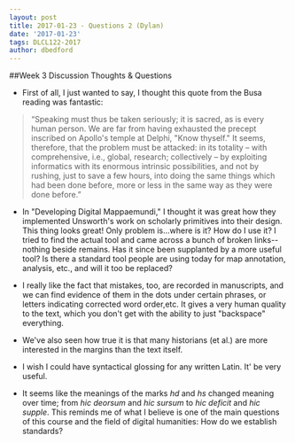 ```yaml
---
layout: post
title: 2017-01-23 - Questions 2 (Dylan)
date: '2017-01-23'
tags: DLCL122-2017
author: dbedford
---
```


##Week 3 Discussion Thoughts & Questions  

* First of all, I just wanted to say, I thought this quote from the Busa reading was fantastic:
>“Speaking must thus be taken seriously; it is sacred, as is every human person. We are far from having exhausted the precept inscribed on Apollo's temple at Delphi, "Know thyself." It seems, therefore, that the problem must be attacked: in its totality – with comprehensive, i.e., global, research; collectively – by exploiting informatics with its enormous intrinsic possibilities, and not by rushing, just to save a few hours, into doing the same things which had been done before, more or less in the same way as they were done before.”  
  
* In "Developing Digital Mappaemundi," I thought it was great how they implemented Unsworth's work on scholarly primitives into their design. This thing looks great! Only problem is...where is it? How do I use it? I tried to find the actual tool and came across a bunch of broken links--nothing beside remains. Has it since been supplanted by a more useful tool? Is there a standard tool people are using today for map annotation, analysis, etc., and will it too be replaced?

* I really like the fact that mistakes, too, are recorded in manuscripts, and we can find evidence of them in the dots under certain phrases, or letters indicating corrected word order,etc. It gives a very human quality to the text, which you don't get with the ability to just "backspace" everything. 
* We've also seen how true it is that many historians (et al.) are more interested in the margins than the text itself.
* I wish I could have syntactical glossing for any written Latin. It' be very useful.
* It seems like the meanings of the marks _hd_ and _hs_ changed meaning over time; from _hic deorsum_ and _hic sursum_ to _hic deficit_ and _hic supple_. This reminds me of what I believe is one of the main questions of this course and the field of digital humanities: How do we establish standards?
